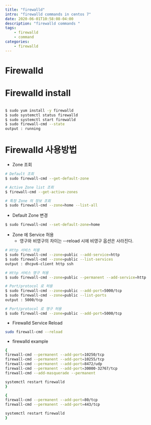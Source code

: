 ```yaml
---
title: "firewalld"
intro: "firewalld commands in centos 7"
date: 2020-06-01T10:58:08-04:00
description: "firewalld commands "
tags: 
    - firewalld 
    - command
categories:
    - firewalld
---
```



# Firewalld 

# Firewalld install 

```sh 

$ sudo yum install -y firewalld 
$ sudo systemctl status firewalld 
$ sudo systemctl start firewalld 
$ sudo firewall-cmd --state
output : running 


```

# Firewalld 사용방법 

* Zone 조회 
```sh 
# Default 조회 
$ sudo firewall-cmd --get-default-zone

# Active Zone list 조회 
$ firewall-cmd --get-active-zones

# 특정 Zone 의 정보 조회 
$ sudo firewall-cmd --zone=home --list-all

```

* Default Zone 변경 

```sh 
$ sudo firewall-cmd --set-default-zone=home
```

* Zone 에 Service 허용 
    * 영구와 비영구의 차이는 --reload 시에 비영구 옵션은 사라진다. 
```sh 
# Http 서비스 허용 
$ sudo firewall-cmd --zone=public --add-service=http
$ sudo firewall-cmd --zone=public --list-services
output : dhcpv6-client http ssh

# Http 서비스 영구 허용 
$ sudo firewall-cmd --zone=public --permanent --add-service=http

# Port/protocol 로 허용 
$ sudo firewall-cmd --zone=public --add-port=5000/tcp
$ sudo firewall-cmd --zone=public --list-ports
output : 5000/tcp

# Port/protocol 로 영구 허용 
$ sudo firewall-cmd --zone=public --add-port=5000/tcp

```

* Firewalld Service Reload 

```sh 
sudo firewall-cmd --reload
```

* firewalld example 

```sh 
{
firewall-cmd --permanent --add-port=10250/tcp
firewall-cmd --permanent --add-port=10255/tcp
firewall-cmd --permanent --add-port=8472/udp
firewall-cmd --permanent --add-port=30000-32767/tcp
firewall-cmd --add-masquerade --permanent

systemctl restart firewalld
}

{
firewall-cmd --permanent --add-port=80/tcp
firewall-cmd --permanent --add-port=443/tcp

systemctl restart firewalld
}

```
